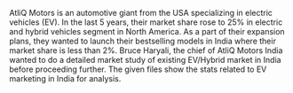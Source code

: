 AtliQ Motors is an automotive giant from the USA specializing in electric vehicles (EV). 
In the last 5 years, their market share rose to 25% in electric and hybrid vehicles segment in North America. 
As a part of their expansion plans, they wanted to launch their bestselling models in India where their market share is less than 2%. 
Bruce Haryali, the chief of AtliQ Motors India wanted to do a detailed market study of existing EV/Hybrid market in India before proceeding further.
The given files show the stats related to EV marketing in India for analysis.
